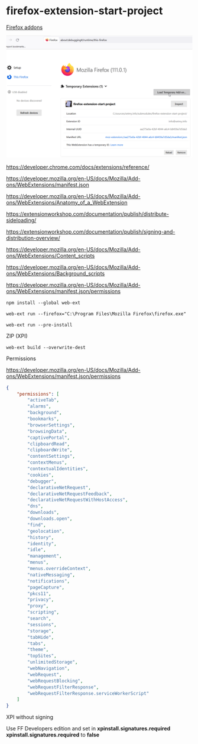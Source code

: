 # firefox-extension-start-project

[Firefox addons](about:debugging#/runtime/this-firefox)

![img.png](docs%2Fimg.png)

https://developer.chrome.com/docs/extensions/reference/

https://developer.mozilla.org/en-US/docs/Mozilla/Add-ons/WebExtensions/manifest.json

https://developer.mozilla.org/en-US/docs/Mozilla/Add-ons/WebExtensions/Anatomy_of_a_WebExtension

https://extensionworkshop.com/documentation/publish/distribute-sideloading/

https://extensionworkshop.com/documentation/publish/signing-and-distribution-overview/

https://developer.mozilla.org/en-US/docs/Mozilla/Add-ons/WebExtensions/Content_scripts

https://developer.mozilla.org/en-US/docs/Mozilla/Add-ons/WebExtensions/Background_scripts

https://developer.mozilla.org/en-US/docs/Mozilla/Add-ons/WebExtensions/manifest.json/permissions

```shell
npm install --global web-ext
```

```shell
web-ext run --firefox="C:\Program Files\Mozilla Firefox\firefox.exe"
```

```shell
web-ext run --pre-install
```

ZIP (XPI)

```shell
web-ext build --overwrite-dest
```

Permissions

https://developer.mozilla.org/en-US/docs/Mozilla/Add-ons/WebExtensions/manifest.json/permissions

```json
{
    "permissions": [
        "activeTab",
        "alarms",
        "background",
        "bookmarks",
        "browserSettings",
        "browsingData",
        "captivePortal",
        "clipboardRead",
        "clipboardWrite",
        "contentSettings",
        "contextMenus",
        "contextualIdentities",
        "cookies",
        "debugger",
        "declarativeNetRequest",
        "declarativeNetRequestFeedback",
        "declarativeNetRequestWithHostAccess",
        "dns",
        "downloads",
        "downloads.open",
        "find",
        "geolocation",
        "history",
        "identity",
        "idle",
        "management",
        "menus",
        "menus.overrideContext",
        "nativeMessaging",
        "notifications",
        "pageCapture",
        "pkcs11",
        "privacy",
        "proxy",
        "scripting",
        "search",
        "sessions",
        "storage",
        "tabHide",
        "tabs",
        "theme",
        "topSites",
        "unlimitedStorage",
        "webNavigation",
        "webRequest",
        "webRequestBlocking",
        "webRequestFilterResponse",
        "webRequestFilterResponse.serviceWorkerScript"
    ]
}
```

XPI without signing

Use FF Developers edition and set in **xpinstall.signatures.required** **xpinstall.signatures.required** to **false**
